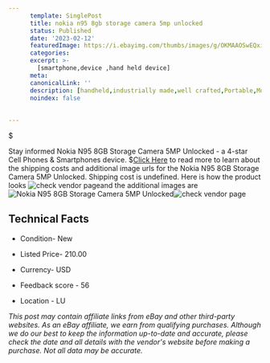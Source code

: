 ```yaml
---
      template: SinglePost
      title: nokia n95 8gb storage camera 5mp unlocked
      status: Published
      date: '2023-02-12'
      featuredImage: https://i.ebayimg.com/thumbs/images/g/OKMAAOSwEQxi5-ns/s-l225.jpg
      categories: 
      excerpt: >-
        [smartphone,device ,hand held device]
      meta:
      canonicalLink: ''
      description: [handheld,industrially made,well crafted,Portable,Mobile,Compact,Convenient,Lightweight,Maneuverable,Man-portable,Miniature,Carriable,Hand-held,Light,Holdable,Transportable,Mobile device,Pocket-sized,On-the-go,Wireless,Cordless,Compact size,Convenient size, smartphone,device ,hand held device]
      noindex: false
      
        
---
```

$

Stay informed Nokia N95 8GB Storage Camera 5MP Unlocked - a 4-star Cell Phones & Smartphones device.
$[Click Here](https://www.ebay.com/itm/404060571988?hash=item5e13e30954%3Ag%3AOKMAAOSwEQxi5-ns&mkevt=1&mkcid=1&mkrid=711-53200-19255-0&campid=%253CePNCampaignId%253E&customid=%253CreferenceId%253E&toolid=10049) to read more to learn about the shipping costs and additional image urls for the Nokia N95 8GB Storage Camera 5MP Unlocked. Shipping cost is undefined. Here is how the product looks ![check vendor page](https://i.ebayimg.com/thumbs/images/g/OKMAAOSwEQxi5-ns/s-l225.jpg)and the additional images are![Nokia N95 8GB Storage Camera 5MP Unlocked](https://i.ebayimg.com/images/g/OKMAAOSwEQxi5-ns/s-l960.jpg)![check vendor page](https://origin-galleryplus.ebayimg.com/ws/web/404060571988_2_0_1/225x225.jpg,https://origin-galleryplus.ebayimg.com/ws/web/404060571988_3_0_1/225x225.jpg,https://origin-galleryplus.ebayimg.com/ws/web/404060571988_4_0_1/225x225.jpg,https://origin-galleryplus.ebayimg.com/ws/web/404060571988_5_0_1/225x225.jpg,https://origin-galleryplus.ebayimg.com/ws/web/404060571988_6_0_1/225x225.jpg,https://origin-galleryplus.ebayimg.com/ws/web/404060571988_7_0_1/225x225.jpg,https://origin-galleryplus.ebayimg.com/ws/web/404060571988_8_0_1/225x225.jpg,https://origin-galleryplus.ebayimg.com/ws/web/404060571988_9_0_1/225x225.jpg)



 ## Technical Facts 



     
      

 - Condition- New 


      

 - Listed Price- 210.00 


      

 - Currency- USD 


      

 - Feedback score - 56 


      

 - Location - LU 


      
      

 *_This post may contain affiliate links from eBay and other third-party websites. As an eBay affiliate, we earn from qualifying purchases. Although we do our best to keep the information up-to-date and accurate, please check the date and all details with the vendor's website before making a purchase. Not all data may be accurate._*






